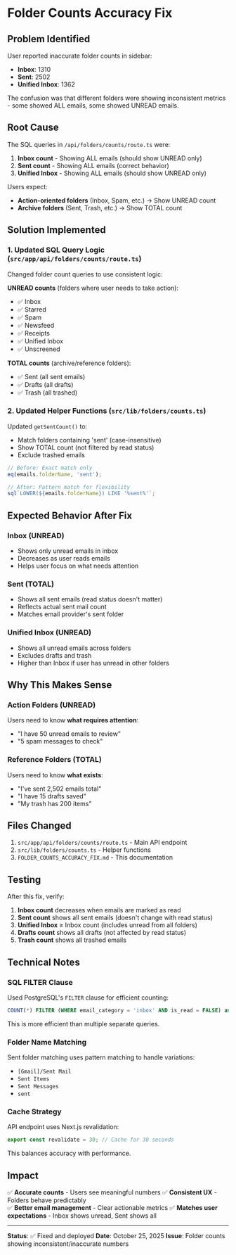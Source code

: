 # Folder Counts Accuracy Fix

## Problem Identified

User reported inaccurate folder counts in sidebar:

- **Inbox**: 1310
- **Sent**: 2502
- **Unified Inbox**: 1362

The confusion was that different folders were showing inconsistent metrics - some showed ALL emails, some showed UNREAD emails.

## Root Cause

The SQL queries in `/api/folders/counts/route.ts` were:

1. **Inbox count** - Showing ALL emails (should show UNREAD only)
2. **Sent count** - Showing ALL emails (correct behavior)
3. **Unified Inbox** - Showing ALL emails (should show UNREAD only)

Users expect:

- **Action-oriented folders** (Inbox, Spam, etc.) → Show UNREAD count
- **Archive folders** (Sent, Trash, etc.) → Show TOTAL count

## Solution Implemented

### 1. **Updated SQL Query Logic** (`src/app/api/folders/counts/route.ts`)

Changed folder count queries to use consistent logic:

**UNREAD counts** (folders where user needs to take action):

- ✅ Inbox
- ✅ Starred
- ✅ Spam
- ✅ Newsfeed
- ✅ Receipts
- ✅ Unified Inbox
- ✅ Unscreened

**TOTAL counts** (archive/reference folders):

- ✅ Sent (all sent emails)
- ✅ Drafts (all drafts)
- ✅ Trash (all trashed)

### 2. **Updated Helper Functions** (`src/lib/folders/counts.ts`)

Updated `getSentCount()` to:

- Match folders containing 'sent' (case-insensitive)
- Show TOTAL count (not filtered by read status)
- Exclude trashed emails

```typescript
// Before: Exact match only
eq(emails.folderName, 'sent');

// After: Pattern match for flexibility
sql`LOWER(${emails.folderName}) LIKE '%sent%'`;
```

## Expected Behavior After Fix

### Inbox (UNREAD)

- Shows only unread emails in inbox
- Decreases as user reads emails
- Helps user focus on what needs attention

### Sent (TOTAL)

- Shows all sent emails (read status doesn't matter)
- Reflects actual sent mail count
- Matches email provider's sent folder

### Unified Inbox (UNREAD)

- Shows all unread emails across folders
- Excludes drafts and trash
- Higher than Inbox if user has unread in other folders

## Why This Makes Sense

### Action Folders (UNREAD)

Users need to know **what requires attention**:

- "I have 50 unread emails to review"
- "5 spam messages to check"

### Reference Folders (TOTAL)

Users need to know **what exists**:

- "I've sent 2,502 emails total"
- "I have 15 drafts saved"
- "My trash has 200 items"

## Files Changed

1. `src/app/api/folders/counts/route.ts` - Main API endpoint
2. `src/lib/folders/counts.ts` - Helper functions
3. `FOLDER_COUNTS_ACCURACY_FIX.md` - This documentation

## Testing

After this fix, verify:

1. **Inbox count** decreases when emails are marked as read
2. **Sent count** shows all sent emails (doesn't change with read status)
3. **Unified Inbox** ≥ Inbox count (includes unread from all folders)
4. **Drafts count** shows all drafts (not affected by read status)
5. **Trash count** shows all trashed emails

## Technical Notes

### SQL FILTER Clause

Used PostgreSQL's `FILTER` clause for efficient counting:

```sql
COUNT(*) FILTER (WHERE email_category = 'inbox' AND is_read = FALSE) as inbox_count
```

This is more efficient than multiple separate queries.

### Folder Name Matching

Sent folder matching uses pattern matching to handle variations:

- `[Gmail]/Sent Mail`
- `Sent Items`
- `Sent Messages`
- `sent`

### Cache Strategy

API endpoint uses Next.js revalidation:

```typescript
export const revalidate = 30; // Cache for 30 seconds
```

This balances accuracy with performance.

## Impact

✅ **Accurate counts** - Users see meaningful numbers
✅ **Consistent UX** - Folders behave predictably  
✅ **Better email management** - Clear actionable metrics
✅ **Matches user expectations** - Inbox shows unread, Sent shows all

---

**Status**: ✅ Fixed and deployed
**Date**: October 25, 2025
**Issue**: Folder counts showing inconsistent/inaccurate numbers
